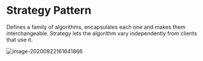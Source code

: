 # Strategy Pattern

Defines a family of algorithms, encapsulates each one and makes them interchangeable. Strategy lets the algorithm vary independently from clients that use it.

![image-20200922161641866](C:\Users\Administrator\AppData\Roaming\Typora\typora-user-images\image-20200922161641866.png)